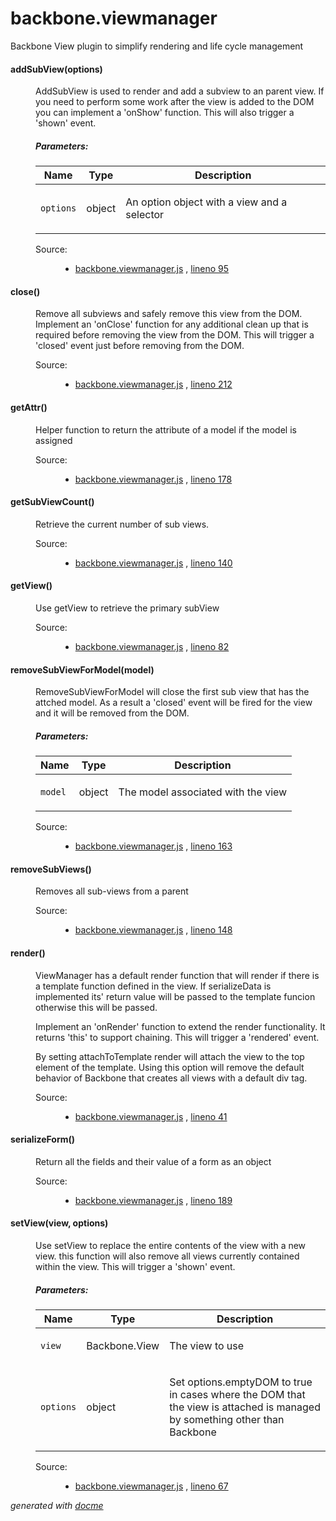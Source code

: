 backbone.viewmanager
====================

Backbone View plugin to simplify rendering and life cycle management


<!-- START docme generated API please keep comment here to allow auto update -->
<!-- DON'T EDIT THIS SECTION, INSTEAD RE-RUN docme TO UPDATE -->

<div>
<div class="jsdoc-githubify">
<section>
<article>
<div class="container-overview">
<dl class="details">
</dl>
</div>
<dl>
<dt>
<h4 class="name" id="addSubView"><span class="type-signature"></span>addSubView<span class="signature">(options)</span><span class="type-signature"></span></h4>
</dt>
<dd>
<div class="description">
<p>AddSubView is used to render and add a subview to an parent view. If you need
to perform some work after the view is added to the DOM you can implement a
'onShow' function.  This will also trigger a 'shown' event.</p>
</div>
<h5>Parameters:</h5>
<table class="params">
<thead>
<tr>
<th>Name</th>
<th>Type</th>
<th class="last">Description</th>
</tr>
</thead>
<tbody>
<tr>
<td class="name"><code>options</code></td>
<td class="type">
<span class="param-type">object</span>
</td>
<td class="description last"><p>An option object with a view and a selector</p></td>
</tr>
</tbody>
</table>
<dl class="details">
<dt class="tag-source">Source:</dt>
<dd class="tag-source"><ul class="dummy">
<li>
<a href="https://github.com/nnance/backbone-viewmanager/blob/master/backbone.viewmanager.js">backbone.viewmanager.js</a>
<span>, </span>
<a href="https://github.com/nnance/backbone-viewmanager/blob/master/backbone.viewmanager.js#L95">lineno 95</a>
</li>
</ul></dd>
</dl>
</dd>
<dt>
<h4 class="name" id="close"><span class="type-signature"></span>close<span class="signature">()</span><span class="type-signature"></span></h4>
</dt>
<dd>
<div class="description">
<p>Remove all subviews and safely remove this view from the DOM. Implement an
'onClose' function for any additional clean up that is required before
removing the view from the DOM.  This will trigger a 'closed' event just
before removing from the DOM.</p>
</div>
<dl class="details">
<dt class="tag-source">Source:</dt>
<dd class="tag-source"><ul class="dummy">
<li>
<a href="https://github.com/nnance/backbone-viewmanager/blob/master/backbone.viewmanager.js">backbone.viewmanager.js</a>
<span>, </span>
<a href="https://github.com/nnance/backbone-viewmanager/blob/master/backbone.viewmanager.js#L212">lineno 212</a>
</li>
</ul></dd>
</dl>
</dd>
<dt>
<h4 class="name" id="getAttr"><span class="type-signature"></span>getAttr<span class="signature">()</span><span class="type-signature"></span></h4>
</dt>
<dd>
<div class="description">
<p>Helper function to return the attribute of a model if the model is assigned</p>
</div>
<dl class="details">
<dt class="tag-source">Source:</dt>
<dd class="tag-source"><ul class="dummy">
<li>
<a href="https://github.com/nnance/backbone-viewmanager/blob/master/backbone.viewmanager.js">backbone.viewmanager.js</a>
<span>, </span>
<a href="https://github.com/nnance/backbone-viewmanager/blob/master/backbone.viewmanager.js#L178">lineno 178</a>
</li>
</ul></dd>
</dl>
</dd>
<dt>
<h4 class="name" id="getSubViewCount"><span class="type-signature"></span>getSubViewCount<span class="signature">()</span><span class="type-signature"></span></h4>
</dt>
<dd>
<div class="description">
<p>Retrieve the current number of sub views.</p>
</div>
<dl class="details">
<dt class="tag-source">Source:</dt>
<dd class="tag-source"><ul class="dummy">
<li>
<a href="https://github.com/nnance/backbone-viewmanager/blob/master/backbone.viewmanager.js">backbone.viewmanager.js</a>
<span>, </span>
<a href="https://github.com/nnance/backbone-viewmanager/blob/master/backbone.viewmanager.js#L140">lineno 140</a>
</li>
</ul></dd>
</dl>
</dd>
<dt>
<h4 class="name" id="getView"><span class="type-signature"></span>getView<span class="signature">()</span><span class="type-signature"></span></h4>
</dt>
<dd>
<div class="description">
<p>Use getView to retrieve the primary subView</p>
</div>
<dl class="details">
<dt class="tag-source">Source:</dt>
<dd class="tag-source"><ul class="dummy">
<li>
<a href="https://github.com/nnance/backbone-viewmanager/blob/master/backbone.viewmanager.js">backbone.viewmanager.js</a>
<span>, </span>
<a href="https://github.com/nnance/backbone-viewmanager/blob/master/backbone.viewmanager.js#L82">lineno 82</a>
</li>
</ul></dd>
</dl>
</dd>
<dt>
<h4 class="name" id="removeSubViewForModel"><span class="type-signature"></span>removeSubViewForModel<span class="signature">(model)</span><span class="type-signature"></span></h4>
</dt>
<dd>
<div class="description">
<p>RemoveSubViewForModel will close the first sub view that has the attched
model.  As a result a 'closed' event will be fired for the view and it
will be removed from the DOM.</p>
</div>
<h5>Parameters:</h5>
<table class="params">
<thead>
<tr>
<th>Name</th>
<th>Type</th>
<th class="last">Description</th>
</tr>
</thead>
<tbody>
<tr>
<td class="name"><code>model</code></td>
<td class="type">
<span class="param-type">object</span>
</td>
<td class="description last"><p>The model associated with the view</p></td>
</tr>
</tbody>
</table>
<dl class="details">
<dt class="tag-source">Source:</dt>
<dd class="tag-source"><ul class="dummy">
<li>
<a href="https://github.com/nnance/backbone-viewmanager/blob/master/backbone.viewmanager.js">backbone.viewmanager.js</a>
<span>, </span>
<a href="https://github.com/nnance/backbone-viewmanager/blob/master/backbone.viewmanager.js#L163">lineno 163</a>
</li>
</ul></dd>
</dl>
</dd>
<dt>
<h4 class="name" id="removeSubViews"><span class="type-signature"></span>removeSubViews<span class="signature">()</span><span class="type-signature"></span></h4>
</dt>
<dd>
<div class="description">
<p>Removes all sub-views from a parent</p>
</div>
<dl class="details">
<dt class="tag-source">Source:</dt>
<dd class="tag-source"><ul class="dummy">
<li>
<a href="https://github.com/nnance/backbone-viewmanager/blob/master/backbone.viewmanager.js">backbone.viewmanager.js</a>
<span>, </span>
<a href="https://github.com/nnance/backbone-viewmanager/blob/master/backbone.viewmanager.js#L148">lineno 148</a>
</li>
</ul></dd>
</dl>
</dd>
<dt>
<h4 class="name" id="render"><span class="type-signature"></span>render<span class="signature">()</span><span class="type-signature"></span></h4>
</dt>
<dd>
<div class="description">
<p>ViewManager has a default render function that will render
if there is a template function defined in the view.  If serializeData is
implemented its' return value will be passed to the template funcion otherwise
this will be passed.</p>
<p>Implement an 'onRender'
function to extend the render functionality.  It returns 'this' to support
chaining. This will trigger a 'rendered' event.</p>
<p>By setting attachToTemplate render will attach the view to the top element of
the template. Using this option will remove the default behavior of Backbone
that creates all views with a default div tag.</p>
</div>
<dl class="details">
<dt class="tag-source">Source:</dt>
<dd class="tag-source"><ul class="dummy">
<li>
<a href="https://github.com/nnance/backbone-viewmanager/blob/master/backbone.viewmanager.js">backbone.viewmanager.js</a>
<span>, </span>
<a href="https://github.com/nnance/backbone-viewmanager/blob/master/backbone.viewmanager.js#L41">lineno 41</a>
</li>
</ul></dd>
</dl>
</dd>
<dt>
<h4 class="name" id="serializeForm"><span class="type-signature"></span>serializeForm<span class="signature">()</span><span class="type-signature"></span></h4>
</dt>
<dd>
<div class="description">
<p>Return all the fields and their value of a form as an object</p>
</div>
<dl class="details">
<dt class="tag-source">Source:</dt>
<dd class="tag-source"><ul class="dummy">
<li>
<a href="https://github.com/nnance/backbone-viewmanager/blob/master/backbone.viewmanager.js">backbone.viewmanager.js</a>
<span>, </span>
<a href="https://github.com/nnance/backbone-viewmanager/blob/master/backbone.viewmanager.js#L189">lineno 189</a>
</li>
</ul></dd>
</dl>
</dd>
<dt>
<h4 class="name" id="setView"><span class="type-signature"></span>setView<span class="signature">(view, options)</span><span class="type-signature"></span></h4>
</dt>
<dd>
<div class="description">
<p>Use setView to replace the entire contents of the view with a new view.
this function will also remove all views currently contained within the view.
This will trigger a 'shown' event.</p>
</div>
<h5>Parameters:</h5>
<table class="params">
<thead>
<tr>
<th>Name</th>
<th>Type</th>
<th class="last">Description</th>
</tr>
</thead>
<tbody>
<tr>
<td class="name"><code>view</code></td>
<td class="type">
<span class="param-type">Backbone.View</span>
</td>
<td class="description last"><p>The view to use</p></td>
</tr>
<tr>
<td class="name"><code>options</code></td>
<td class="type">
<span class="param-type">object</span>
</td>
<td class="description last"><p>Set options.emptyDOM to true in cases where the DOM
that the view is attached is managed by something other than Backbone</p></td>
</tr>
</tbody>
</table>
<dl class="details">
<dt class="tag-source">Source:</dt>
<dd class="tag-source"><ul class="dummy">
<li>
<a href="https://github.com/nnance/backbone-viewmanager/blob/master/backbone.viewmanager.js">backbone.viewmanager.js</a>
<span>, </span>
<a href="https://github.com/nnance/backbone-viewmanager/blob/master/backbone.viewmanager.js#L67">lineno 67</a>
</li>
</ul></dd>
</dl>
</dd>
</dl>
</article>
</section>
</div>

*generated with [docme](https://github.com/thlorenz/docme)*
</div>
<!-- END docme generated API please keep comment here to allow auto update -->
